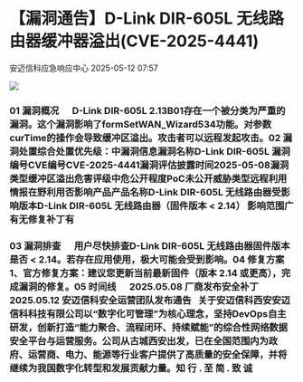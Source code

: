 #  【漏洞通告】D-Link DIR-605L 无线路由器缓冲器溢出(CVE-2025-4441)   
 安迈信科应急响应中心   2025-05-12 07:57  
  
![](https://mmbiz.qpic.cn/mmbiz_png/tdibEPWdubQUgErMslSgzVibGKdSFkWPTbTgu83UTXdNYm7eOxRSmuNmOjUIxdicy73wTLufCMnbs6CAsc3uicJUcg/640?wx_fmt=png "")  
### 01 漏洞概况      D-Link DIR-605L 2.13B01存在一个被分类为严重的漏洞。这个漏洞影响了formSetWAN_Wizard534功能。对参数curTime的操作会导致缓冲区溢出。攻击者可以远程发起攻击。02 漏洞处置综合处置优先级：中漏洞信息漏洞名称D-Link DIR-605L 漏洞编号CVE编号CVE-2025-4441‍漏洞评估披露时间2025-05-08漏洞类型缓冲区溢出危害评级中危公开程度PoC未公开威胁类型远程利用情报在野利用否影响产品产品名称D-Link DIR-605L 无线路由器受影响版本D-Link DIR-605L 无线路由器（固件版本 < 2.14） 影响范围广有无修复补丁有  
### 03 漏洞排查      用户尽快排查D-Link DIR-605L 无线路由器固件版本是否 < 2.14。若存在应用使用，极大可能会受到影响。04 修复方案1、官方修复方案：建议您更新当前最新固件（版本 2.14 或更高），完成漏洞的修复。05 时间线      2025.05.08 厂商发布安全补丁      2025.05.12 安迈信科安全运营团队发布通告   关于安迈信科西安安迈信科科技有限公司以“数字化可管理”为核心理念，坚持DevOps自主研发，创新打造“能力聚合、流程闭环、持续赋能”的综合性网络数据安全平台与运营服务。公司从古城西安出发，已在全国范围内为政府、运营商、电力、能源等行业客户提供了高质量的安全保障，并将继续为我国数字化转型和发展贡献力量。知 行 . 至 简 . 致 诚  
  
  
